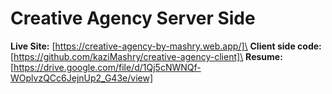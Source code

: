 # Creative Agency Server Side
**Live Site:** [https://creative-agency-by-mashry.web.app/]\
**Client side code:** [https://github.com/kaziMashry/creative-agency-client]\
**Resume:** [https://drive.google.com/file/d/1Qj5cNWNQf-WOplvzQCc6JejnUp2_G43e/view]
